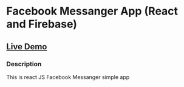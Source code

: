 # Facebook Messanger App (React and Firebase)

## [Live Demo](https://facebookmessangerapp-479d2.web.app/)

### Description

This is react JS Facebook Messanger simple app
